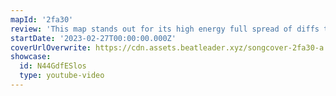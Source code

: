 ```yaml
---
mapId: '2fa30'
review: 'This map stands out for its high energy full spread of diffs that maintain that dancey style of mapping throughout, as well as an awesome lightshow that really represents the music exceptionally well.'
startDate: '2023-02-27T00:00:00.000Z'
coverUrlOverwrite: https://cdn.assets.beatleader.xyz/songcover-2fa30-a.jpg
showcase:
  id: N44GdfESlos
  type: youtube-video
---
```

